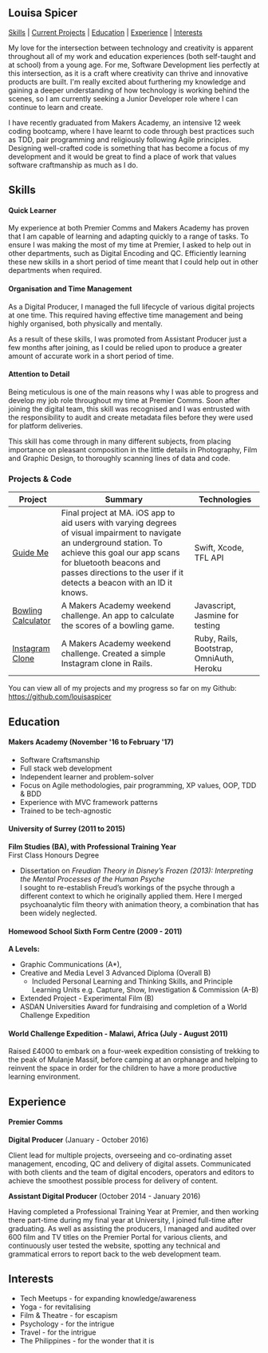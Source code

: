 ## Louisa Spicer

[Skills](#skills) | [Current Projects](#projects) | [Education](#education) | [Experience](#experience) | [Interests](#interests) 

My love for the intersection between technology and creativity is apparent throughout all of my work and education experiences (both self-taught and at school) from a young age. For me, Software Development lies perfectly at this intersection, as it is a craft where creativity can thrive and innovative products are built. I'm really excited about furthering my knowledge and gaining a deeper understanding of how technology is working behind the scenes, so I am currently seeking a Junior Developer role where I can continue to learn and create.

I have recently graduated from Makers Academy, an intensive 12 week coding bootcamp, where I have learnt to code through best practices such as TDD, pair programming and religiously following Agile principles. Designing well-crafted code is something that has become a focus of my development and it would be great to find a place of work that values software craftmanship as much as I do.

## <a name="skills">Skills</a>

#### Quick Learner

My experience at both Premier Comms and Makers Academy has proven that I am capable of learning and adapting quickly to a range of tasks. To ensure I was making the most of my time at Premier, I asked to help out in other departments, such as Digital Encoding and QC. Efficiently learning these new skills in a short period of time meant that I could help out in other departments when required.

#### Organisation and Time Management

As a Digital Producer, I managed the full lifecycle of various digital projects at one time. This required having effective time management and being highly organised, both physically and mentally.

As a result of these skills, I was promoted from Assistant Producer just a few months after joining, as I could be relied upon to produce a greater amount of accurate work in a short period of time.

#### Attention to Detail

Being meticulous is one of the main reasons why I was able to progress and develop my job role throughout my time at Premier Comms. Soon after joining the digital team, this skill was recognised and I was entrusted with the responsibility to audit and create metadata files before they were used for platform deliveries.

This skill has come through in many different subjects, from placing importance on pleasant composition in the little details in Photography, Film and Graphic Design, to thoroughly scanning lines of data and code.

### <a name="projects">Projects & Code</a>
Project | Summary | Technologies
--- | --- | --- |
[Guide Me](https://github.com/aabolade/GuideMe) | Final project at MA. iOS app to aid users with varying degrees of visual impairment to navigate an underground station. To achieve this goal our app scans for bluetooth beacons and passes directions to the user if it detects a beacon with an ID it knows. |Swift, Xcode, TFL API
[Bowling Calculator](https://github.com/louisaspicer/bowling-challenge)|A Makers Academy weekend challenge. An app to calculate the scores of a bowling game.| Javascript, Jasmine for testing
[Instagram Clone](https://github.com/louisaspicer/instagram-challenge)|A Makers Academy weekend challenge. Created a simple Instagram clone in Rails.| Ruby, Rails, Bootstrap, OmniAuth, Heroku

You can view all of my projects and my progress so far on my Github: https://github.com/louisaspicer

##  <a name="education">Education</a>

#### Makers Academy (November '16 to February '17)

- Software Craftsmanship
- Full stack web development
- Independent learner and problem-solver
- Focus on Agile methodologies, pair programming, XP values, OOP, TDD & BDD
- Experience with MVC framework patterns
- Trained to be tech-agnostic

#### University of Surrey (2011 to 2015)

**Film Studies (BA), with Professional Training Year**  
First Class Honours Degree  

- Dissertation on *Freudian Theory in Disney’s Frozen (2013): Interpreting the Mental Processes of the Human Psyche*  
I sought to re-establish Freud’s workings of the psyche through a different context to which he originally applied them. Here I merged psychoanalytic film theory with animation theory, a combination that has been widely neglected.

#### Homewood School Sixth Form Centre (2009 - 2011)

**A Levels:**
- Graphic Communications (A*),
- Creative and Media Level 3 Advanced Diploma (Overall B)
  * Included Personal Learning and Thinking Skills, and Principle Learning Units e.g. Capture, Show, Investigation & Commission (A-B)
- Extended Project - Experimental Film (B)
- ASDAN Universities Award for fundraising and completion of a World Challenge Expedition

#### World Challenge Expedition - Malawi, Africa (July - August 2011)

Raised £4000 to embark on a four-week expedition consisting of trekking to the peak of Mulanje Massif, before camping at an orphanage and helping to reinvent the space in order for the children to have a more productive learning environment.

##  <a name="experience">Experience</a>

#### Premier Comms    
**Digital Producer** (January - October 2016)

  Client lead for multiple projects, overseeing and co-ordinating asset management, encoding, QC and delivery of digital assets. Communicated with both clients and the team of digital encoders, operators and editors to achieve the smoothest possible process for delivery of content.

**Assistant Digital Producer** (October 2014 - January 2016)

  Having completed a Professional Training Year at Premier, and then working there part-time during my final year at University, I joined full-time after graduating. As well as assisting the producers, I managed and audited over 600 film and TV titles on the Premier Portal for various clients, and continuously user tested the website, spotting any technical and grammatical errors to report back to the web development team.

##  <a name="interests">Interests</a>
- Tech Meetups - for expanding knowledge/awareness
- Yoga - for revitalising
- Film & Theatre - for escapism  
- Psychology - for the intrigue  
- Travel - for the intrigue  
- The Philippines - for the wonder that it is
